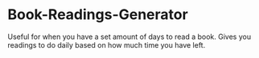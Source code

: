 # Book-Readings-Generator
Useful for when you have a set amount of days to read a book. Gives you readings to do daily based on how much time you have left.
